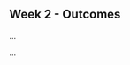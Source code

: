 <link rel="stylesheet" href="{{baseUrl}}/css/main.css">
<link rel="stylesheet" href="{{baseUrl}}/css/schedule.css">

<div class="website-content">

## Week 2 - Outcomes

<div id="main">



<!-- ==================================================================================================== -->

<include src="outcome-git.md" />
<include src="outcome-ide.md" />
<include src="outcome-testing.md" />

<!-- ==================================================================================================== -->

<panel type="warning" header="Can use Java Collections :star::star:" expandable>
  <include src="../../book/javaTools/collections/full.md" />
  <panel header=":trophy: Evidence" expanded>

...

  </panel>
</panel>

<!-- ==================================================================================================== -->

<panel type="info" header="Can use Java varargs feature :star::star::star:" expandable>
  <include src="../../book/javaTools/varargs/full.md" />
  <panel header=":trophy: Evidence" expanded>

...

  </panel>
</panel>

<!-- ==================================================================================================== -->

<panel type="success" header="Can explain pros and cons of software engineering :star::star::star::star:" expandable>
  <include src="../../book/softwareEngineering/prosAndCons/full.md" />
  <panel header=":trophy: Evidence" expanded>
    <include src="../../book/softwareEngineering/prosAndCons/q-essay-listProsAndCons.md"/>
  </panel>
</panel>
<!-- ==================================================================================================== -->

</div>
</div>
